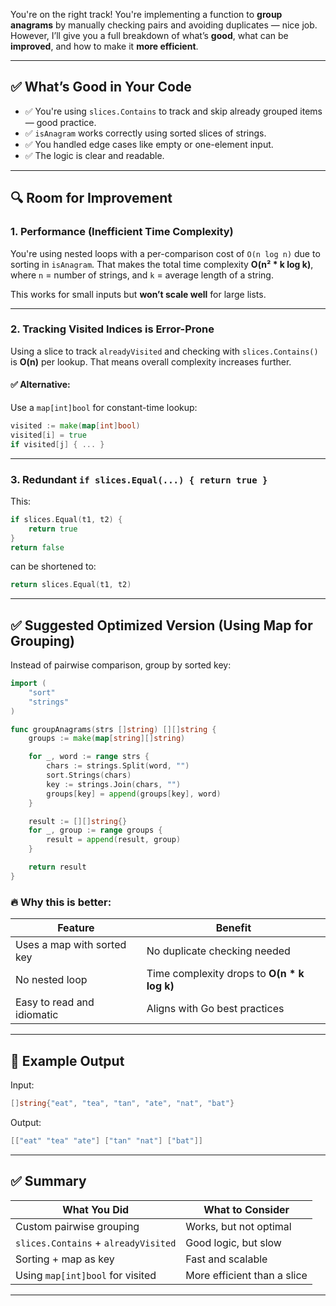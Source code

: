 You're on the right track! You're implementing a function to **group anagrams** by manually checking pairs and avoiding duplicates — nice job. However, I’ll give you a full breakdown of what’s **good**, what can be **improved**, and how to make it **more efficient**.

---

## ✅ What’s Good in Your Code

* ✅ You're using `slices.Contains` to track and skip already grouped items — good practice.
* ✅ `isAnagram` works correctly using sorted slices of strings.
* ✅ You handled edge cases like empty or one-element input.
* ✅ The logic is clear and readable.

---

## 🔍 Room for Improvement

### 1. **Performance (Inefficient Time Complexity)**

You're using nested loops with a per-comparison cost of `O(n log n)` due to sorting in `isAnagram`. That makes the total time complexity **O(n² \* k log k)**, where `n` = number of strings, and `k` = average length of a string.

This works for small inputs but **won’t scale well** for large lists.

---

### 2. **Tracking Visited Indices is Error-Prone**

Using a slice to track `alreadyVisited` and checking with `slices.Contains()` is **O(n)** per lookup. That means overall complexity increases further.

#### ✅ Alternative:

Use a `map[int]bool` for constant-time lookup:

```go
visited := make(map[int]bool)
visited[i] = true
if visited[j] { ... }
```

---

### 3. **Redundant `if slices.Equal(...) { return true }`**

This:

```go
if slices.Equal(t1, t2) {
    return true
}
return false
```

can be shortened to:

```go
return slices.Equal(t1, t2)
```

---

## ✅ Suggested Optimized Version (Using Map for Grouping)

Instead of pairwise comparison, group by sorted key:

```go
import (
    "sort"
    "strings"
)

func groupAnagrams(strs []string) [][]string {
    groups := make(map[string][]string)

    for _, word := range strs {
        chars := strings.Split(word, "")
        sort.Strings(chars)
        key := strings.Join(chars, "")
        groups[key] = append(groups[key], word)
    }

    result := [][]string{}
    for _, group := range groups {
        result = append(result, group)
    }

    return result
}
```

### 🔥 Why this is better:

| Feature                    | Benefit                                      |
| -------------------------- | -------------------------------------------- |
| Uses a map with sorted key | No duplicate checking needed                 |
| No nested loop             | Time complexity drops to **O(n \* k log k)** |
| Easy to read and idiomatic | Aligns with Go best practices                |

---

## 🧪 Example Output

Input:

```go
[]string{"eat", "tea", "tan", "ate", "nat", "bat"}
```

Output:

```go
[["eat" "tea" "ate"] ["tan" "nat"] ["bat"]]
```

---

## ✅ Summary

| What You Did                         | What to Consider            |
| ------------------------------------ | --------------------------- |
| Custom pairwise grouping             | Works, but not optimal      |
| `slices.Contains` + `alreadyVisited` | Good logic, but slow        |
| Sorting + map as key                 | Fast and scalable           |
| Using `map[int]bool` for visited     | More efficient than a slice |

---

